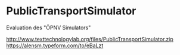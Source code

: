 # PublicTransportSimulator

Evaluation des "ÖPNV Simulators"



http://www.texttechnologylab.org/files/PublicTransportSimulator.zip
https://alensm.typeform.com/to/eBaLzt
